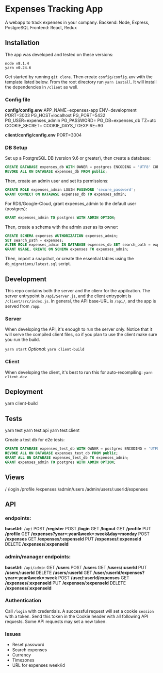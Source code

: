 # Expenses Tracking App
A webapp to track expenses in your company.
Backend: Node, Express, PostgreSQL
Frontend: React, Redux

## Installation
The app was developed and tested on these versions:
```
node v8.1.4
yarn v0.24.6
```

Get started by running `git clone`.
Then create `config/config.env` with the template listed below.
From the root directory run `yarn install`. It will install the dependencies in `/client` as well.

### Config file
**config/config.env**
APP_NAME=expenses-app
ENV=development
PORT=3003
PG_HOST=localhost
PG_PORT=5432
PG_USER=expenses_admin
PG_PASSWORD=
PG_DB=expenses_db
TZ=utc
COOKIE_SECRET=
COOKIE_DAYS_TOEXPIRE=90

**client/config/config.env**
PORT=3004

### DB Setup
Set up a PostgreSQL DB (version 9.6 or greater), then create a database:
```sql
CREATE DATABASE expenses_db WITH OWNER = postgres ENCODING = 'UTF8' CONNECTION LIMIT = -1;
REVOKE ALL ON DATABASE expenses_db FROM public;
```
Then, create an admin user and set its permissions:
```sql
CREATE ROLE expenses_admin LOGIN PASSWORD 'secure_password';
GRANT CONNECT ON DATABASE expenses_db TO expenses_admin;
```
For RDS/Google-Cloud, grant expenses_admin to the default user (postgres):
```sql
GRANT expenses_admin TO postgres WITH ADMIN OPTION;
```
Then, create a schema with the admin user as its owner:
```sql
CREATE SCHEMA expenses AUTHORIZATION expenses_admin;
SET search_path = expenses;
ALTER ROLE expenses_admin IN DATABASE expenses_db SET search_path = expenses;
GRANT USAGE, CREATE ON SCHEMA expenses TO expenses_admin;
```
Then, import a snapshot, or create the essential tables using the `db_migrations/latest.sql` script.


## Development
This repo contains both the server and the clienr for the appilcation.
The server entrypoint is `/api/Server.js`, and the client entrypoint is `/client/src/index.js`.
In general, the API base-URL is `/api/`, and the app is served from `/app`.

### Server
When developing the API, it's enough to run the server only. Notice that it will serve the compiled client files, so if you plan to use the client make sure you run the build.

`yarn start`
_Optional:_ `yarn client-build`

### Client
When developing the client, it's best to run this for auto-recompiling:
`yarn client-dev`

## Deployment
yarn client-build

## Tests
yarn test
yarn test:api
yarn test:client

Create a test db for e2e tests:
```sql
CREATE DATABASE expenses_test_db WITH OWNER = postgres ENCODING = 'UTF8' CONNECTION LIMIT = -1;
REVOKE ALL ON DATABASE expenses_test_db FROM public;
GRANT ALL ON DATABASE expenses_test_db TO expenses_admin;
GRANT expenses_admin TO postgres WITH ADMIN OPTION;
```

## Views
/
/login
/profile
/expenses
/admin/users
/admin/users/:userId/expenses

## API

### endpoints:
**baseUrl**: `/api`
POST __/register__
POST __/login__
GET __/logout__
GET __/profile__
PUT __/profile__
GET __/expenses?year=:year&week=:week&day=monday__
POST __/expenses__
GET __/expenses/:expenseId__
PUT __/expenses/:expenseId__
DELETE __/expenses/:expenseId__

### admin/manager endpoints:
**baseUrl**: `/api/admin`
GET __/users__
POST __/users__
GET __/users/:userId__
PUT __/users/:userId__
DELETE __/users/:userId__
GET __/user/:userId/expenses?year=:year&week=:week__
POST __/user/:userId/expenses__
GET __/expenses/:expenseId__
PUT __/expenses/:expenseId__
DELETE __/expenses/:expenseId__

### Authentication
Call `/login` with credentials. A successful request will set a cookie `session` with a token.
Send this token in the Cookie header with all following API requests.
Some API requests may set a new token.

### Issues
- Reset password
- Search expenses
- Currency
- Timezones
- URL for expenses week/id
